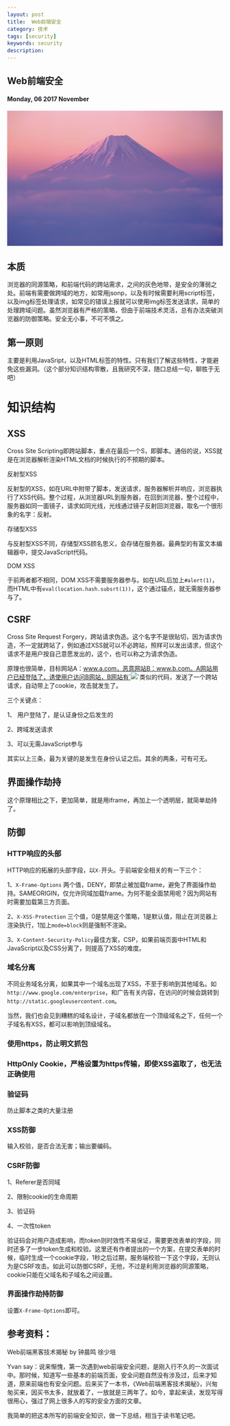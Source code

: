 ```yaml
---
layout: post
title:  Web前端安全
category: 技术
tags: [security]
keywords: security
description:
---
```


##  Web前端安全

#### Monday, 06  2017 November

![14](/../../assets/img/tech/2017/14.jpg)

## 本质

浏览器的同源策略，和前端代码的跨站需求，之间的灰色地带，是安全的薄弱之处。前端有需要做跨域的地方，如常用jsonp，以及有时候需要利用script标签，以及img标签处理请求，如常见的错误上报就可以使用img标签发送请求，简单的处理跨域问题。虽然浏览器有严格的策略，但由于前端技术灵活，总有办法突破浏览器的防御策略。安全无小事，不可不慎之。

## 第一原则

主要是利用JavaSript，以及HTML标签的特性。只有我们了解这些特性，才能避免这些漏洞。（这个部分知识结构零散，且我研究不深，随口总结一句，聊胜于无吧）

# 知识结构

## XSS

Cross Site Scripting即跨站脚本，重点在最后一个S，即脚本。通俗的说，XSS就是在浏览器解析渲染HTML文档的时候执行的不预期的脚本。

反射型XSS

反射型的XSS，如在URL中附带了脚本，发送请求，服务器解析并响应，浏览器执行了XSS代码。整个过程，从浏览器URL到服务器，在回到浏览器，整个过程中，服务器如同一面镜子，请求如同光线，光线通过镜子反射回浏览器，取名一个很形象的名字：反射。

存储型XSS

与反射型XSS不同，存储型XSS顾名思义，会存储在服务器。最典型的有富文本编辑器中，提交JavaScript代码。

DOM XSS

于前两者都不相同，DOM XSS不需要服务器参与。如在URL后加上`#alert(1)`，而HTML中有`eval(location.hash.subsrt(1))`，这个通过锚点，就无需服务器参与了。

## CSRF

Cross Site Request Forgery，跨站请求伪造。这个名字不是很贴切，因为请求伪造，不一定就跨站了，例如通过XSS就可以不必跨站，照样可以发出请求，但这个请求不是用户按自己意愿发出的，这个，也可以称之为请求伪造。

原理也很简单，目标网站A：www.a.com，恶意网站B：www.b.com。A网站用户已经登陆了，诱使用户访问B网站，B网站有`<img src="http://www.a.com/blog/del?id=1">`类似的代码，发送了一个跨站请求，自动带上了cookie，攻击就发生了。

三个关键点：

1、 用户登陆了，是认证身份之后发生的

2、跨域发送请求

3、可以无需JavaScript参与

其实以上三条，最为关键的是发生在身份认证之后。其余的两条，可有可无。


## 界面操作劫持

这个原理相比之下，更加简单，就是用iframe，再加上一个透明层，就简单劫持了。

## 防御

### HTTP响应的头部

HTTP响应的拓展的头部字段，以`X-`开头。于前端安全相关的有一下三个：

1、`X-Frame-Options` 两个值，DENY，即禁止被加载frame，避免了界面操作劫持。SAMEORIGIN，仅允许同域加载frame。为何不能全面禁用呢？因为网站有时需要加载第三方页面。

2、`X-XSS-Protection` 三个值，0是禁用这个策略，1是默认值，阻止在浏览器上渲染执行，1加上`mode=block`则是强制不渲染。

3、`X-Content-Security-Policy`最佳方案，CSP，如果前端页面中HTML和JavaScript以及CSS分离了，则提高了XSS的难度。

### 域名分离

不同业务域名分离，如果其中一个域名出现了XSS，不至于影响到其他域名。如`http://www.google.com/enterprise`，和广告有关内容，在访问的时候会跳转到`http://static.googleusercontent.com`。

当然，我们也会见到糟糕的域名设计，子域名都放在一个顶级域名之下，任何一个子域名有XSS，都可以影响到顶级域名。

### 使用https，防止明文抓包

### HttpOnly Cookie，严格设置为https传输，即使XSS盗取了，也无法正确使用

### 验证码

防止脚本之类的大量注册

### XSS防御

输入校验，是否合法无害；输出要编码。

### CSRF防御

1、Referer是否同域

2、限制cookie的生命周期

3、验证码

4、一次性token

验证码会对用户造成影响，而token则时效性不易保证，需要更改表单的字段，同时还多了一步token生成和校验。这里还有作者提出的一个方案，在提交表单的时候，临时生成一个cookie字段，1秒之后过期，服务端校验一下这个字段，无则认为是CSRF攻击。如此可以防御CSRF，无他，不过是利用浏览器的同源策略，cookie只能在父域名和子域名之间设置。

### 界面操作劫持防御

设置`X-Frame-Options`即可。



## 参考资料：

Web前端黑客技术揭秘 by 钟晨鸣 徐少培

Yvan say：说来惭愧，第一次遇到web前端安全问题，是刚入行不久的一次面试中。那时候，知道写一些基本的前端页面，安全问题自然没有涉及过，后来才知道，原来前端也有安全问题。后来买了一本书，《Web前端黑客技术揭秘》，兴匆匆买来，因买书太多，就放着了，一放就是三两年了。如今，拿起来读，发现写得很用心，强过了网上很多人的写的安全方面的文章。

我简单的把这本所写的前端安全知识，做一下总结，相当于读书笔记吧。

